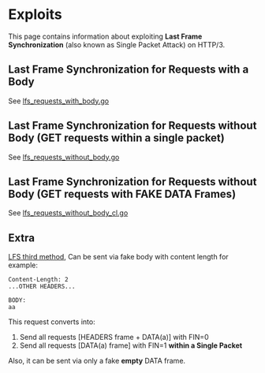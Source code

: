 # Exploits
This page contains information about exploiting **Last Frame Synchronization** (also known as Single Packet Attack) on HTTP/3. 

## Last Frame Synchronization for Requests with a Body
See [lfs_requests_with_body.go](./lfs_requests_with_body.go)

## Last Frame Synchronization for Requests without Body (GET requests within a single packet)
See [lfs_requests_without_body.go](./lfs_requests_without_body.go)

## Last Frame Synchronization for Requests without Body (GET requests with FAKE DATA Frames)
See [lfs_requests_without_body_cl.go](./lfs_requests_without_body_cl.go)

## Extra
[LFS third method](#last-frame-synchronization-for-requests-without-body-get-requests-with-fake-data-frames), 
Can be sent via fake body with content length for example:

```
Content-Length: 2
...OTHER HEADERS...

BODY:
aa
```

This request converts into:
1. Send all requests [HEADERS frame + DATA(a)] with FIN=0
2. Send all requests [DATA(a) frame] with FIN=1 **within a Single Packet**

Also, it can be sent via only a fake **empty** DATA frame.
